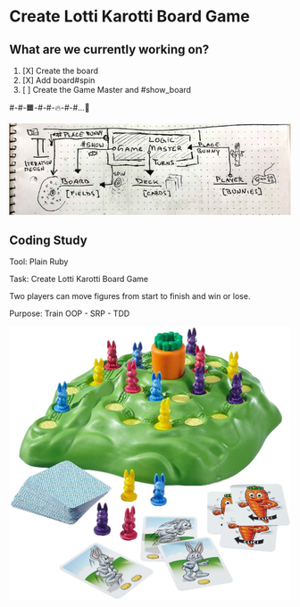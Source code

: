 # Create Lotti Karotti Board Game

## What are we currently working on?

1. [X] Create the board
2. [X] Add board#spin
3. [ ] Create the Game Master and #show_board

#-#-🟧-#-#-🔥-#-#...🥕


![](meta/design2.png)

## Coding Study

Tool: Plain Ruby

Task: Create Lotti Karotti Board Game

Two players can move figures from start to finish and win or lose.

Purpose: Train OOP - SRP - TDD

![](meta/boardgame.jpg)
